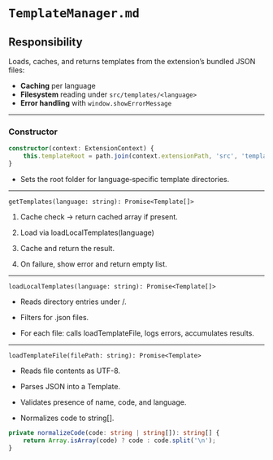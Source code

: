 # `TemplateManager.md`

## Responsibility

Loads, caches, and returns templates from the extension’s bundled JSON files:

- **Caching** per language  
- **Filesystem** reading under `src/templates/<language>`  
- **Error handling** with `window.showErrorMessage`

---

### Constructor

```ts
constructor(context: ExtensionContext) {
    this.templateRoot = path.join(context.extensionPath, 'src', 'templates');
}
```
- Sets the root folder for language‐specific template directories.

---

`getTemplates(language: string): Promise<Template[]>`

1. Cache check → return cached array if present.

2. Load via loadLocalTemplates(language)

3. Cache and return the result.

4. On failure, show error and return empty list.

---

`loadLocalTemplates(language: string): Promise<Template[]>`

- Reads directory entries under <templateRoot>/<language>.

- Filters for .json files.

- For each file: calls loadTemplateFile, logs errors, accumulates results.

---

`loadTemplateFile(filePath: string): Promise<Template>`

- Reads file contents as UTF-8.

- Parses JSON into a Template.

- Validates presence of name, code, and language.

- Normalizes code to string[].
```ts
private normalizeCode(code: string | string[]): string[] {
    return Array.isArray(code) ? code : code.split('\n');
}
```
